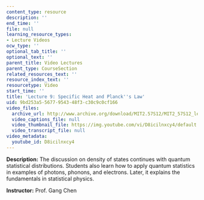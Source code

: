 ```yaml
---
content_type: resource
description: ''
end_time: ''
file: null
learning_resource_types:
- Lecture Videos
ocw_type: ''
optional_tab_title: ''
optional_text: ''
parent_title: Video Lectures
parent_type: CourseSection
related_resources_text: ''
resource_index_text: ''
resourcetype: Video
start_time: ''
title: 'Lecture 9: Specific Heat and Planck''s Law'
uid: 9bd253a5-5677-9543-48f3-c30c9c0cf166
video_files:
  archive_url: http://www.archive.org/download/MIT2.57S12/MIT2_57S12_lec09_300k.mp4
  video_captions_file: null
  video_thumbnail_file: https://img.youtube.com/vi/D8icilnxcy4/default.jpg
  video_transcript_file: null
video_metadata:
  youtube_id: D8icilnxcy4
---
```


**Description:** The discussion on density of states continues with quantum statistical distributions. Students also learn how to apply quantum statistics in examples of photons, phonons, and electrons. Later, it explains the fundamentals in statistical physics.

**Instructor:** Prof. Gang Chen



